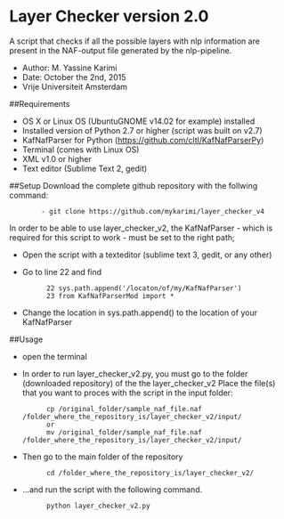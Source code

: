 # Layer Checker version 2.0
A script that checks if all the possible layers with nlp information are present in the NAF-output file generated by the nlp-pipeline. 

- Author: M. Yassine Karimi
- Date: October the 2nd, 2015
- Vrije Universiteit Amsterdam

##Requirements
- OS X or Linux OS (UbuntuGNOME v14.02 for example) installed
- Installed version of Python 2.7 or higher (script was built on v2.7)
- KafNafParser for Python (https://github.com/cltl/KafNafParserPy)
- Terminal (comes with Linux OS)
- XML v1.0 or higher
- Text editor (Sublime Text 2, gedit)


##Setup
Download the complete github repository with the follwing command:

            - git clone https://github.com/mykarimi/layer_checker_v4

In order to be able to use layer_checker_v2, the KafNafParser - which is required for this script to work - must be set to the right path;
- Open the script with a texteditor (sublime text 3, gedit, or any other)
- Go to line 22 and find

            22 sys.path.append('/locaton/of/my/KafNafParser')
            23 from KafNafParserMod import *

- Change the location in sys.path.append() to the location of your KafNafParser

##Usage

- open the terminal

- In order to run layer_checker_v2.py, you must go to the folder (downloaded repository) of the the             layer_checker_v2 Place the file(s) that you want to proces with the script in the input folder:
            
            cp /original_folder/sample_naf_file.naf /folder_where_the_repository_is/layer_checker_v2/input/
            or
            mv /original_folder/sample_naf_file.naf /folder_where_the_repository_is/layer_checker_v2/input/

- Then go to the main folder of the repository 

            cd /folder_where_the_repository_is/layer_checker_v2/
            
- ...and run the script with the following command.

            python layer_checker_v2.py

